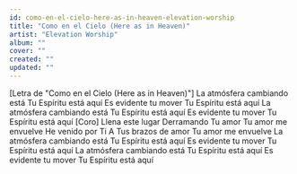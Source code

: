 ```yaml
---
id: como-en-el-cielo-here-as-in-heaven-elevation-worship
title: "Como en el Cielo (Here as in Heaven)"
artist: "Elevation Worship"
album: ""
cover: ""
created: ""
updated: ""
---
```


[Letra de "Como en el Cielo (Here as in Heaven)"]
La atmósfera cambiando está
Tu Espíritu está aquí
Es evidente tu mover
Tu Espíritu está aquí
La atmósfera cambiando está
Tu Espíritu está aquí
Es evidente tu mover
Tu Espíritu está aquí
[Coro]
Llena este lugar
Derramando Tu amor
Tu amor me envuelve
He venido por Ti
A Tus brazos de amor
Tu amor me envuelve
La atmósfera cambiando está
Tu Espíritu está aquí
Es evidente tu mover
Tu Espíritu está aquí
La atmósfera cambiando está
Tu Espíritu está aquí
Es evidente tu mover
Tu Espíritu está aquí